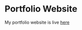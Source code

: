 # Portfolio Website
My portfolio website is live [here](https://danishnawab55.github.io/danishnawab)
